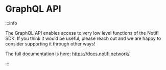 # GraphQL API

:::info

The GraphQL API enables access to very low level functions of the Notifi SDK. If you think it would be useful, please reach out and we are happy to consider supporting it through other ways!

The full documentation is here: https://docs.notifi.network/

:::

